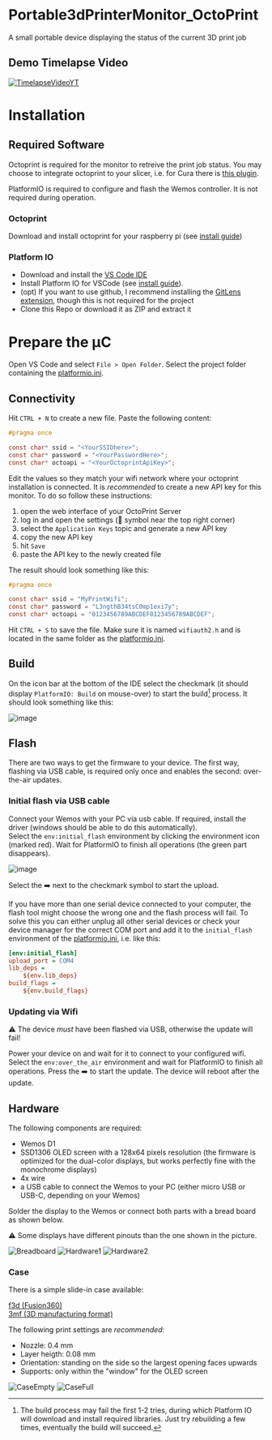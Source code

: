 # Portable3dPrinterMonitor_OctoPrint
A small portable device displaying the status of the current 3D print job

## Demo Timelapse Video

[![TimelapseVideoYT](http://img.youtube.com/vi/iqBG1OuChHk/0.jpg)](http://www.youtube.com/watch?v=iqBG1OuChHk)

# Installation

## Required Software

Octoprint is required for the monitor to retreive the print job status. You may choose to integrate octoprint to your slicer, i.e. for Cura there is [this plugin](https://marketplace.ultimaker.com/app/cura/plugins/fieldofview/OctoPrintPlugin).

PlatformIO is required to configure and flash the Wemos controller. It is not required during operation. 

### Octoprint

Download and install octoprint for your raspberry pi (see [install guide](https://octoprint.org/download/))

### Platform IO

* Download and install the [VS Code IDE](https://code.visualstudio.com/download)
* Install Platform IO for VSCode (see [install guide](https://platformio.org/install/ide?install=vscode)). 
* (opt) If you want to use github, I recommend installing the [GitLens extension](https://marketplace.visualstudio.com/items?itemName=eamodio.gitlens), though this is not required for the project
* Clone this Repo or download it as ZIP and extract it

# Prepare the µC

Open VS Code and select `File > Open Folder`. Select the project folder containing the [platformio.ini](/platformio.ini).

## Connectivity

Hit `CTRL + N` to create a new file. Paste the following content:
```C
#pragma once

const char* ssid = "<YourSSIDhere>";
const char* password = "<YourPasswordHere>";
const char* octoapi = "<YourOctoprintApiKey>";
```

Edit the values so they match your wifi network where your octoprint installation is connected. It is *recommended* to create a new API key for this monitor. To do so follow these instructions:
1. open the web interface of your OctoPrint Server
2. log in and open the settings (:wrench: symbol near the top right corner)
3. select the `Application Keys` topic and generate a new API key
4. copy the new API key
5. hit `Save`
6. paste the API key to the newly created file

The result should look something like this:
```C
#pragma once

const char* ssid = "MyPrintWifi";
const char* password = "L3ngthB34tsC0mp1exi7y";
const char* octoapi = "0123456789ABCDEF0123456789ABCDEF";
```

Hit `CTRL + S` to save the file. Make sure it is named `wifiauth2.h` and is located in the same folder as the [platformio.ini](/platformio.ini).

## Build

On the icon bar at the bottom of the IDE select the checkmark (it should display `PlatformIO: Build` on mouse-over) to start the build[^1] process. It should look something like this:

![image](https://user-images.githubusercontent.com/85575336/207655047-cb578531-9dff-48c4-b49b-46d382a37d0c.png)

## Flash

There are two ways to get the firmware to your device. The first way, flashing via USB cable, is required only once and enables the second: over-the-air updates. 

### Initial flash via USB cable

Connect your Wemos with your PC via usb cable. If required, install the driver (windows should be able to do this automatically).  
Select the `env:initial_flash` environment by clicking the environment icon (marked red). Wait for PlatformIO to finish all operations (the green part disappears).

![image](https://user-images.githubusercontent.com/85575336/209475650-969ee28f-d81f-423e-af4b-3b23f024a62e.png)

Select the :arrow_right: next to the checkmark symbol to start the upload.

If you have more than one serial device connected to your computer, the flash tool might choose the wrong one and the flash process will fail. To solve this you can either unplug all other serial devices or check your device manager for the correct COM port and add it to the `initial_flash` environment of the [platformio.ini](/platformio.ini), i.e. like this:
```INI
[env:initial_flash]
upload_port = COM4
lib_deps = 
	${env.lib_deps}
build_flags = 
	${env.build_flags}
```

### Updating via Wifi

:warning: The device *must* have been flashed via USB, otherwise the update will fail!

Power your device on and wait for it to connect to your configured wifi. Select the `env:over_the_air` environment and wait for PlatformIO to finish all operations. Press the :arrow_right: to start the update. The device will reboot after the update. 

## Hardware

The following components are required:
- Wemos D1
- SSD1306 OLED screen with a 128x64 pixels resolution (the firmware is optimized for the dual-color displays, but works perfectly fine with the monochrome displays)
- 4x wire
- a USB cable to connect the Wemos to your PC (either micro USB or USB-C, depending on your Wemos)

Solder the display to the Wemos or connect both parts with a bread board as shown below.

:warning: Some displays have different pinouts than the one shown in the picture.

![Breadboard](/assets/OctoPrint_Monitor_bb.png)
![Hardware1](/assets/20221225_OctoPrintMonitor_0001.jpg)
![Hardware2](/assets/20221225_OctoPrintMonitor_0002.jpg)

### Case

There is a simple slide-in case available:

[f3d (Fusion360)](/assets/OctoCase.f3d)  
[3mf (3D manufacturing format)](/assets/OctoCase.3mf)

The following print settings are *recommended*:
- Nozzle: 0.4 mm
- Layer heigth: 0.08 mm
- Orientation: standing on the side so the largest opening faces upwards
- Supports: only within the "window" for the OLED screen

![CaseEmpty](/assets/20221225_OctoPrintMonitor_0003.jpg)
![CaseFull](/assets/20221225_OctoPrintMonitor_0004.jpg)

[^1]: The build process may fail the first 1-2 tries, during which Platform IO will download and install required libraries. Just try rebuilding a few times, eventually the build will succeed.
